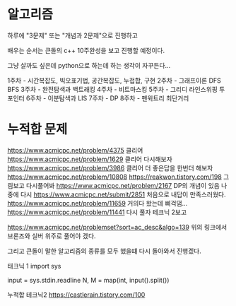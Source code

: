 # 알고리즘

하루에 "3문제" 또는 "개념과 2문제"으로 진행하고

배우는 순서는 큰돌의 c++ 10주완성을 보고 진행할 예정이다.

그냥 살까도 싶은데 python으로 하는데 하는 생각이 자꾸든다...


1주차 - 시간복잡도, 빅오표기법, 공간복잡도, 누접합, 구현
2주차 - 그래프이론 DFS BFS
3주차 - 완전탐색과 백트래킹
4주차 - 비트마스킹
5주차 - 그리디 라인스위핑 투포인터
6주차 - 이분탐색과 LIS
7주차 - DP
8주차 - 펜윅트리 최단거리

# 누적합 문제
https://www.acmicpc.net/problem/4375 클리어
https://www.acmicpc.net/problem/1629 클리어 다시해보자
https://www.acmicpc.net/problem/3986 클리어 더 좋은답을 한번더 해보자
https://www.acmicpc.net/problem/10808 https://reakwon.tistory.com/198 그림보고 다시풀어봐
https://www.acmicpc.net/problem/2167 DP의 개념이 있음 나중에 다시
https://www.acmicpc.net/submit/2851 처음으로 내답이 만족스러웠다.
https://www.acmicpc.net/problem/11659 거의다 왔는데 삐걱댐...
https://www.acmicpc.net/problem/11441 다시 풀자 테크닉 2보고

https://www.acmicpc.net/problemset?sort=ac_desc&algo=139
위의 링크에서 브론즈와 실버 위주로 풀어야 겠다.

그리고 큰돌이 말한 알고리즘의 종류를 모두 했을떄 다시 돌아와서 진행겠다.

태크닉 1
import sys
 
input = sys.stdin.readline
N, M = map(int, input().split())

누적합 테크닉2
https://castlerain.tistory.com/100